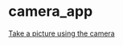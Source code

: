 # camera_app

[Take a picture using the camera](https://docs.flutter.dev/cookbook/plugins/picture-using-camera)
